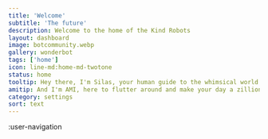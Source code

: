 ```yaml
---
title: 'Welcome'
subtitle: 'The future'
description: Welcome to the home of the Kind Robots
layout: dashboard
image: botcommunity.webp
gallery: wonderbot
tags: ['home']
icon: line-md:home-md-twotone
status: home
tooltip: Hey there, I'm Silas, your human guide to the whimsical world of Kind Robots.
amitip: And I'm AMI, here to flutter around and make your day a zillion times better! Mosquitos beware—I'm coming for ya!
category: settings
sort: text
---
```


:user-navigation
